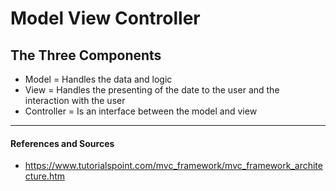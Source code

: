 # Model View Controller

## The Three Components

+ Model = Handles the data and logic
+ View = Handles the presenting of the date to the user and the interaction with the user
+ Controller = Is an interface between the model and view

---
#### References and Sources

+ https://www.tutorialspoint.com/mvc_framework/mvc_framework_architecture.htm

